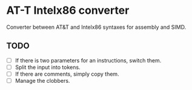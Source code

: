 # AT-T Intelx86 converter
Converter between AT&amp;T and Intelx86 syntaxes for assembly and SIMD.

## TODO

- [ ] If there is two parameters for an instructions, switch them.
- [ ] Split the input into tokens.
- [ ] If there are comments, simply copy them.
- [ ] Manage the clobbers.
